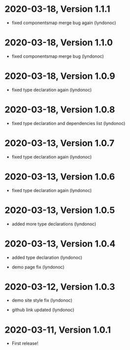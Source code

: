 2020-03-18, Version 1.1.1
=========================

 * fixed componentsmap merge bug again (lyndonoc)


2020-03-18, Version 1.1.0
=========================

 * fixed componentsmap merge bug (lyndonoc)


2020-03-18, Version 1.0.9
=========================

 * fixed type declaration again (lyndonoc)


2020-03-18, Version 1.0.8
=========================

 * fixed type declaration and dependencies list (lyndonoc)


2020-03-13, Version 1.0.7
=========================

 * fixed type declaration again (lyndonoc)


2020-03-13, Version 1.0.6
=========================

 * fixed type declaration again (lyndonoc)


2020-03-13, Version 1.0.5
=========================

 * added more type declarations (lyndonoc)


2020-03-13, Version 1.0.4
=========================

 * added type declaration (lyndonoc)

 * demo page fix (lyndonoc)


2020-03-12, Version 1.0.3
=========================

 * demo site style fix (lyndonoc)

 * github link updated (lyndonoc)


2020-03-11, Version 1.0.1
=========================

 * First release!
